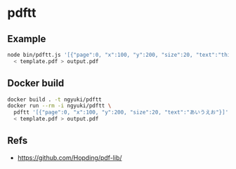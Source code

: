 # pdftt

## Example

```sh
node bin/pdftt.js '[{"page":0, "x":100, "y":200, "size":20, "text":"this is test"}]' \
  < template.pdf > output.pdf
```

## Docker build

```sh
docker build . -t ngyuki/pdftt
docker run --rm -i ngyuki/pdftt \
  pdftt '[{"page":0, "x":100, "y":200, "size":20, "text":"あいうえお"}]' \
  < template.pdf > output.pdf
```

## Refs

- https://github.com/Hopding/pdf-lib/
